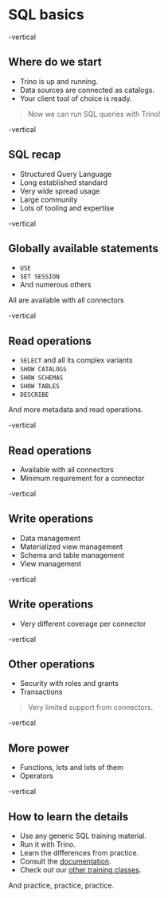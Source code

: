 # SQL basics

-vertical
## Where do we start

* Trino is up and running.
* Data sources are connected as catalogs.
* Your client tool of choice is ready.

> Now we can run SQL queries with Trino!

-vertical
## SQL recap

* Structured Query Language
* Long established standard
* Very wide spread usage
* Large community
* Lots of tooling and expertise

-vertical
## Globally available statements

* `USE`
* `SET SESSION`
* And numerous others

All are available with all connectors

-vertical
## Read operations

* `SELECT` and all its complex variants
* `SHOW CATALOGS`
* `SHOW SCHEMAS`
* `SHOW TABLES`
* `DESCRIBE`

And more metadata and read operations.

-vertical
## Read operations

* Available with all connectors
* Minimum requirement for a connector

-vertical
## Write operations

* Data management
* Materialized view management
* Schema and table management
* View management

-vertical
## Write operations

* Very different coverage per connector

-vertical
## Other operations

* Security with roles and grants
* Transactions

> Very limited support from connectors.

-vertical
## More power

* Functions, lots and lots of them
* Operators

-vertical
## How to learn the details

* Use any generic SQL training material.
* Run it with Trino.
* Learn the differences from practice.
* Consult the [documentation](https://trino.io/docs/current/).
* Check out our [other training classes](../../index.html#/0/1).

And practice, practice, practice.
